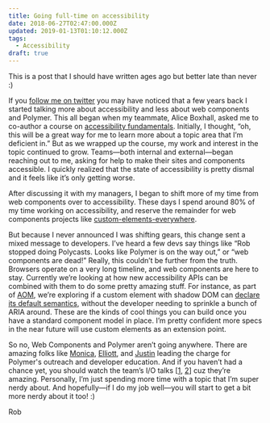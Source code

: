 ```yaml
---
title: Going full-time on accessibility
date: 2018-06-27T02:47:00.000Z
updated: 2019-01-13T01:10:12.000Z
tags:
  - Accessibility
draft: true
---
```


This is a post that I should have written ages ago but better late than never :)

If you [follow me on twitter](https://twitter.com/rob_dodson) you may have noticed that a few years back I started talking more about accessibility and less about web components and Polymer. This all began when my teammate, Alice Boxhall, asked me to co-author a course on [accessibility fundamentals](https://bit.ly/web-a11y). Initially, I thought, “oh, this will be a great way for me to learn more about a topic area that I’m deficient in.” But as we wrapped up the course, my work and interest in the topic continued to grow. Teams—both internal and external—began reaching out to me, asking for help to make their sites and components accessible. I quickly realized that the state of accessibility is pretty dismal and it feels like it’s only getting worse.

After discussing it with my managers, I began to shift more of my time from web components over to accessibility. These days I spend around 80% of my time working on accessibility, and reserve the remainder for web components projects like [custom-elements-everywhere](https://custom-elements-everywhere.com/).

But because I never announced I was shifting gears, this change sent a mixed message to developers. I’ve heard a few devs say things like “Rob stopped doing Polycasts. Looks like Polymer is on the way out,” or “web components are dead!” Really, this couldn’t be further from the truth. Browsers operate on a very long timeline, and web components are here to stay. Currently we’re looking at how new accessibility APIs can be combined with them to do some pretty amazing stuff. For instance, as part of [AOM](https://github.com/WICG/aom), we’re exploring if a custom element with shadow DOM can [declare its default semantics](https://github.com/WICG/aom/blob/gh-pages/explainer.md#use-case-1-setting-non-reflected-default-accessibility-properties-for-web-components), without the developer needing to sprinkle a bunch of ARIA around. These are the kinds of cool things you can build once you have a standard component model in place. I’m pretty confident more specs in the near future will use custom elements as an extension point.

So no, Web Components and Polymer aren’t going anywhere. There are amazing folks like [Monica](https://twitter.com/notwaldorf), [Elliott](https://twitter.com/Elliott_Marquez), and [Justin](https://twitter.com/justinfagnani) leading the charge for Polymer's outreach and developer education. And if you haven’t had a chance yet, you should watch the team’s I/O talks [[1](https://www.youtube.com/watch?v=7CUO7PyD5zA&amp;t=1547s), [2](https://www.youtube.com/watch?v=we3lLo-UFtk&amp;t=1s)] cuz they’re amazing. Personally, I’m just spending more time with a topic that I’m super nerdy about. And hopefully—if I do my job well—you will start to get a bit more nerdy about it too! :)

Rob
